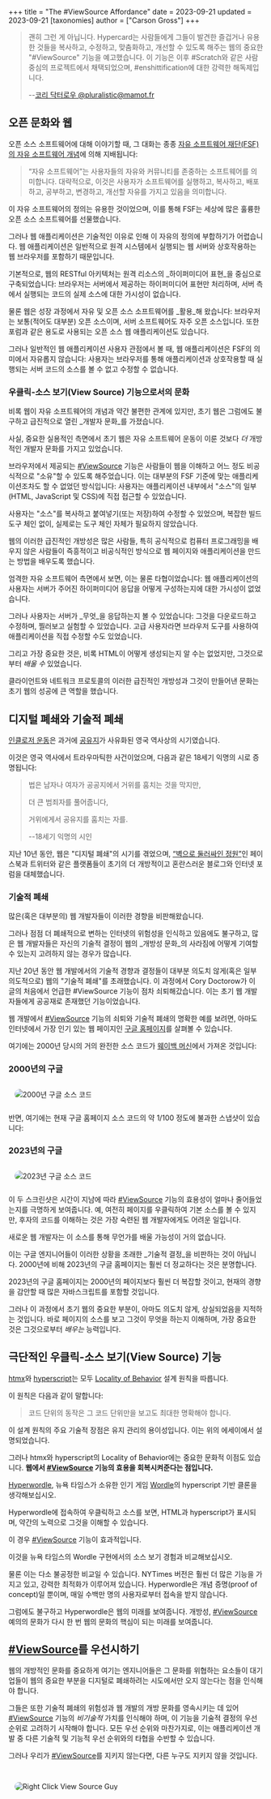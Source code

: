 +++
title = "The #ViewSource Affordance"
date = 2023-09-21
updated = 2023-09-21
[taxonomies]
author = ["Carson Gross"]
+++

> 괜히 그런 게 아닙니다. Hypercard는 사람들에게 그들이 발견한 즐겁거나 유용한 것들을 복사하고, 수정하고, 맞춤화하고, 개선할 수 있도록 해주는 웹의 중요한 "#ViewSource" 기능을 예고했습니다. 이 기능은 이후 #Scratch와 같은 사람 중심의 프로젝트에서 채택되었으며, #enshittification에 대한 강력한 해독제입니다.
>
> \-\-[코리 닥터로우 @pluralistic@mamot.fr](https://twitter.com/doctorow/status/1701934612686196872)

## 오픈 문화와 웹

오픈 소스 소프트웨어에 대해 이야기할 때, 그 대화는 종종 [자유 소프트웨어 재단(FSF)의 자유 소프트웨어 개념](https://www.gnu.org/philosophy/free-sw.html)에 의해 지배됩니다:

> “자유 소프트웨어”는 사용자들의 자유와 커뮤니티를 존중하는 소프트웨어를 의미합니다. 대략적으로, 이것은 사용자가 소프트웨어를 실행하고, 복사하고, 배포하고, 공부하고, 변경하고, 개선할 자유를 가지고 있음을 의미합니다.

이 자유 소프트웨어의 정의는 유용한 것이었으며, 이를 통해 FSF는 세상에 많은 훌륭한 오픈 소스 소프트웨어를 선물했습니다.

그러나 웹 애플리케이션은 기술적인 이유로 인해 이 자유의 정의에 부합하기가 어렵습니다. 
웹 애플리케이션은 일반적으로 원격 시스템에서 실행되는 웹 서버와 상호작용하는 웹 브라우저를 포함하기 때문입니다.

기본적으로, 웹의 RESTful 아키텍처는 원격 리소스의 _하이퍼미디어 표현_을 중심으로 구축되었습니다: 
브라우저는 서버에서 제공하는 하이퍼미디어 표현만 처리하며, 서버 측에서 실행되는 코드의 실제 소스에 대한 가시성이 없습니다.

물론 웹은 성장 과정에서 자유 및 오픈 소스 소프트웨어를 _활용_해 왔습니다: 브라우저는 보통(적어도 대부분) 오픈 소스이며, 서버 소프트웨어도 자주 오픈 소스입니다. 
또한 포럼과 같은 용도로 사용되는 오픈 소스 웹 애플리케이션도 있습니다.

그러나 일반적인 웹 애플리케이션 사용자 관점에서 볼 때, 웹 애플리케이션은 FSF의 의미에서 자유롭지 않습니다: 
사용자는 브라우저를 통해 애플리케이션과 상호작용할 때 실행되는 서버 코드의 소스를 볼 수 없고 수정할 수 없습니다.

### 우클릭-소스 보기(View Source) 기능으로서의 문화

비록 웹이 자유 소프트웨어의 개념과 약간 불편한 관계에 있지만, 초기 웹은 그럼에도 불구하고 급진적으로 열린 _개발자 문화_를 가졌습니다.

사실, 중요한 실용적인 측면에서 초기 웹은 자유 소프트웨어 운동이 이룬 것보다 _더_ 개방적인 개발자 문화를 가지고 있었습니다.

브라우저에서 제공되는 [#ViewSource](https://en.wikipedia.org/wiki/View-source_URI_scheme) 기능은 사람들이 웹을 이해하고 어느 정도 비공식적으로 "소유"할 수 있도록 해주었습니다. 
이는 대부분의 FSF 기준에 맞는 애플리케이션조차도 할 수 없었던 방식입니다: 사용자는 애플리케이션 내부에서 "소스"의 일부(HTML, JavaScript 및 CSS)에 직접 접근할 수 있었습니다.

사용자는 "소스"를 복사하고 붙여넣기(또는 저장)하여 수정할 수 있었으며, 복잡한 빌드 도구 체인 없이, 실제로는 도구 체인 자체가 필요하지 않았습니다.

웹의 이러한 급진적인 개방성은 많은 사람들, 특히 공식적으로 컴퓨터 프로그래밍을 배우지 않은 사람들이 즉흥적이고 비공식적인 방식으로 웹 페이지와 애플리케이션을 만드는 방법을 배우도록 했습니다.

엄격한 자유 소프트웨어 측면에서 보면, 이는 물론 타협이었습니다: 웹 애플리케이션의 사용자는 서버가 주어진 하이퍼미디어 응답을 어떻게 구성하는지에 대한 가시성이 없었습니다.

그러나 사용자는 서버가 _무엇_을 응답하는지 볼 수 있었습니다: 
그것을 다운로드하고 수정하며, 찔러보고 실험할 수 있었습니다. 고급 사용자라면 브라우저 도구를 사용하여 애플리케이션을 직접 수정할 수도 있었습니다.

그리고 가장 중요한 것은, 비록 HTML이 어떻게 생성되는지 알 수는 없었지만, 그것으로부터 _배울 수_ 있었습니다.

클라이언트와 네트워크 프로토콜의 이러한 급진적인 개방성과 그것이 만들어낸 문화는 초기 웹의 성공에 큰 역할을 했습니다.

## 디지털 폐쇄와 기술적 폐쇄

[인클로저 운동](https://en.wikipedia.org/wiki/Enclosure)은 과거에 [공유지](https://en.wikipedia.org/wiki/Commons)가 사유화된 영국 역사상의 시기였습니다.

이것은 영국 역사에서 트라우마틱한 사건이었으며, 다음과 같은 18세기 익명의 시로 증명됩니다:

> 법은 남자나 여자가 공공지에서 거위를 훔치는 것을 막지만,
>
> 더 큰 범죄자를 풀어줍니다,
>
> 거위에게서 공유지를 훔치는 자를.
>
> --18세기 익명의 시인

지난 10년 동안, 웹은 "디지털 폐쇄"의 시기를 겪었으며, 
[“벽으로 둘러싸인 정원”](https://en.wikipedia.org/wiki/Closed_platform)인 페이스북과 트위터와 같은 플랫폼들이 초기의 더 개방적이고 혼란스러운 블로그와 인터넷 포럼을 대체했습니다.

### 기술적 폐쇄

많은(혹은 대부분의) 웹 개발자들이 이러한 경향을 비판해왔습니다.

그러나 점점 더 폐쇄적으로 변하는 인터넷의 위험성을 인식하고 있음에도 불구하고, 
많은 웹 개발자들은 자신의 기술적 결정이 웹의 _개방성 문화_의 사라짐에 어떻게 기여할 수 있는지 고려하지 않는 경우가 많습니다.

지난 20년 동안 웹 개발에서의 기술적 경향과 결정들이 대부분 의도치 않게(혹은 일부 의도적으로) 웹의 "기술적 폐쇄"를 초래했습니다. 
이 과정에서 Cory Doctorow가 이 글의 처음에서 언급한 #ViewSource 기능이 점차 쇠퇴해갔습니다. 이는 초기 웹 개발자들에게 공공재로 존재했던 기능이었습니다.

웹 개발에서 [#ViewSource](https://en.wikipedia.org/wiki/View-source_URI_scheme) 기능의 쇠퇴와 기술적 폐쇄의 명확한 예를 보려면, 
아마도 인터넷에서 가장 인기 있는 웹 페이지인 [구글 홈페이지](https://google.com)를 살펴볼 수 있습니다.

여기에는 2000년 당시의 거의 완전한 소스 코드가 [웨이백 머신](http://web.archive.org/web/20000229040250/http://www.google.com/)에서 가져온 것입니다:

### 2000년의 구글

<img src="/img/google-2000.png" alt="2000년 구글 소스 코드" style="border-radius: 12px; margin: 12px">

반면, 여기에는 현재 구글 홈페이지 소스 코드의 약 1/100 정도에 불과한 스냅샷이 있습니다:

### 2023년의 구글

<img src="/img/google-2023.png" alt="2023년 구글 소스 코드" style="border-radius: 12px; margin: 12px">

이 두 스크린샷은 시간이 지남에 따라 [#ViewSource](https://en.wikipedia.org/wiki/View-source_URI_scheme) 기능의 효용성이 얼마나 줄어들었는지를 극명하게 보여줍니다. 
예, 여전히 페이지를 우클릭하여 기본 소스를 볼 수 있지만, 후자의 코드를 이해하는 것은 가장 숙련된 웹 개발자에게도 어려운 일입니다.

새로운 웹 개발자는 이 소스를 통해 무언가를 배울 가능성이 거의 없습니다.

이는 구글 엔지니어들이 이러한 상황을 초래한 _기술적 결정_을 비판하는 것이 아닙니다. 
2000년에 비해 2023년의 구글 홈페이지는 훨씬 더 정교하다는 것은 분명합니다.

2023년의 구글 홈페이지는 2000년의 페이지보다 훨씬 더 복잡할 것이고, 현재의 경향을 감안할 때 많은 자바스크립트를 포함할 것입니다.

그러나 이 과정에서 초기 웹의 중요한 부분이, 아마도 의도치 않게, 상실되었음을 지적하는 것입니다. 
바로 페이지의 소스를 보고 그것이 무엇을 하는지 이해하며, 가장 중요한 것은 그것으로부터 _배우는_ 능력입니다.

## 극단적인 우클릭-소스 보기(View Source) 기능

[htmx](/)와 [hyperscript](https://hyperscript.org)는 모두 [Locality of Behavior](@/essays/locality-of-behaviour.md) 설계 원칙을 따릅니다.

이 원칙은 다음과 같이 말합니다:

> 코드 단위의 동작은 그 코드 단위만을 보고도 최대한 명확해야 합니다.

이 설계 원칙의 주요 기술적 장점은 유지 관리의 용이성입니다. 이는 위의 에세이에서 설명되었습니다.

그러나 htmx와 hyperscript의 Locality of Behavior에는 중요한 문화적 이점도 있습니다. 
**웹에서 [#ViewSource](https://en.wikipedia.org/wiki/View-source_URI_scheme) 기능의 효용을 회복시켜준다는 점입니다.**

[Hyperwordle](https://arhamjain.com/hyperwordle/), 
뉴욕 타임스가 소유한 인기 게임 [Wordle](https://www.nytimes.com/games/wordle/index.html)의 hyperscript 기반 클론을 생각해보십시오.

Hyperwordle에 접속하여 우클릭하고 소스를 보면, HTML과 hyperscript가 표시되며, 약간의 노력으로 그것을 이해할 수 있습니다.

이 경우 [#ViewSource](https://en.wikipedia.org/wiki/View-source_URI_scheme) 기능이 효과적입니다.

이것을 뉴욕 타임스의 Wordle 구현에서의 소스 보기 경험과 비교해보십시오.

물론 이는 다소 불공정한 비교일 수 있습니다. NYTimes 버전은 훨씬 더 많은 기능을 가지고 있고, 강력한 최적화가 이루어져 있습니다. 
Hyperwordle은 개념 증명(proof of concept)일 뿐이며, 매일 수백만 명의 사용자로부터 접속을 받지 않습니다.

그럼에도 불구하고 Hyperwordle은 웹의 미래를 보여줍니다. 
개방성, [#ViewSource](https://en.wikipedia.org/wiki/View-source_URI_scheme) 예의의 문화가 다시 한 번 웹의 문화의 핵심이 되는 미래를 보여줍니다.

## [#ViewSource](https://en.wikipedia.org/wiki/View-source_URI_scheme)를 우선시하기

웹의 개방적인 문화를 중요하게 여기는 엔지니어들은 그 문화를 위협하는 요소들이 대기업들이 웹의 중요한 부분을 디지털로 폐쇄하려는 시도에서만 오지 않는다는 점을 인식해야 합니다.

그들은 또한 기술적 폐쇄의 위험성과 웹 개발의 개방 문화를 영속시키는 데 있어 
[#ViewSource](https://en.wikipedia.org/wiki/View-source_URI_scheme) 기능의 _비기술적_ 가치를 인식해야 하며, 이 기능을 기술적 결정의 우선 순위로 고려하기 시작해야 합니다. 
모든 우선 순위와 마찬가지로, 이는 애플리케이션 개발 중 다른 기술적 및 기능적 우선 순위와의 타협을 수반할 수 있습니다.

그러나 우리가 [#ViewSource](https://en.wikipedia.org/wiki/View-source_URI_scheme)를 지키지 않는다면, 다른 누구도 지키지 않을 것입니다.

<br/>

<img src="/img/memes/viewsource.png" alt="Right Click View Source Guy" style="border-radius: 12px; margin: 12px">